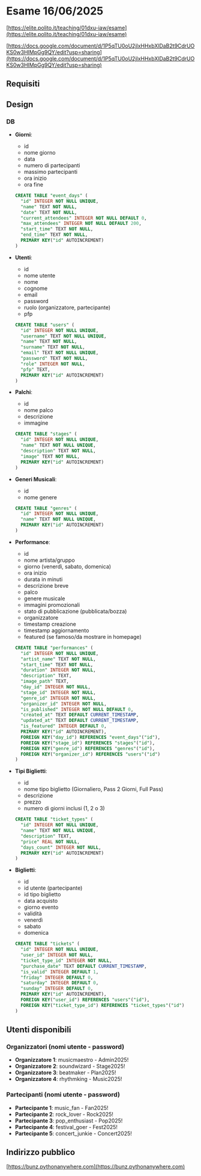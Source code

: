 # Esame 16/06/2025

[https://elite.polito.it/teaching/01dxu-iaw/esame](https://elite.polito.it/teaching/01dxu-iaw/esame)

[https://docs.google.com/document/d/1P5qTU0oU2jlxHHxbXlDaB2t9CdrUOKS0w3HIMpGg9QY/edit?usp=sharing](https://docs.google.com/document/d/1P5qTU0oU2jlxHHxbXlDaB2t9CdrUOKS0w3HIMpGg9QY/edit?usp=sharing)

## Requisiti
<!-- TODO: commentare il codice -->

## Design

### DB

- **Giorni**:
  - id
  - nome giorno
  - data
  - numero di partecipanti
  - massimo partecipanti
  - ora inizio
  - ora fine
  
  ```sql
  CREATE TABLE "event_days" (
    "id" INTEGER NOT NULL UNIQUE,
    "name" TEXT NOT NULL,
    "date" TEXT NOT NULL,
    "current_attendees" INTEGER NOT NULL DEFAULT 0,
    "max_attendees" INTEGER NOT NULL DEFAULT 200,
    "start_time" TEXT NOT NULL,
    "end_time" TEXT NOT NULL,
    PRIMARY KEY("id" AUTOINCREMENT)
  )
  ```

- **Utenti**:
  - id
  - nome utente
  - nome
  - cognome
  - email
  - password
  - ruolo (organizzatore, partecipante)
  - pfp
  
  ```sql
  CREATE TABLE "users" (
    "id" INTEGER NOT NULL UNIQUE,
    "username" TEXT NOT NULL UNIQUE,
    "name" TEXT NOT NULL,
    "surname" TEXT NOT NULL,
    "email" TEXT NOT NULL UNIQUE,
    "password" TEXT NOT NULL,
    "role" INTEGER NOT NULL,
    "pfp" TEXT,
    PRIMARY KEY("id" AUTOINCREMENT)
  )
  ```

- **Palchi**:
  - id
  - nome palco
  - descrizione
  - immagine
  
  ```sql
  CREATE TABLE "stages" (
    "id" INTEGER NOT NULL UNIQUE,
    "name" TEXT NOT NULL UNIQUE,
    "description" TEXT NOT NULL,
    "image" TEXT NOT NULL,
    PRIMARY KEY("id" AUTOINCREMENT)
  )
  ```

- **Generi Musicali**:
  - id
  - nome genere
  
  ```sql
  CREATE TABLE "genres" (
    "id" INTEGER NOT NULL UNIQUE,
    "name" TEXT NOT NULL UNIQUE,
    PRIMARY KEY("id" AUTOINCREMENT)
  )
  ```

- **Performance**:
  - id
  - nome artista/gruppo
  - giorno (venerdì, sabato, domenica)
  - ora inizio
  - durata in minuti
  - descrizione breve
  - palco
  - genere musicale
  - immagini promozionali
  - stato di pubblicazione (pubblicata/bozza)
  - organizzatore
  - timestamp creazione
  - timestamp aggiornamento
  - featured (se famoso/da mostrare in homepage)
  
  ```sql
  CREATE TABLE "performances" (
    "id" INTEGER NOT NULL UNIQUE,
    "artist_name" TEXT NOT NULL,
    "start_time" TEXT NOT NULL,
    "duration" INTEGER NOT NULL,
    "description" TEXT,
    "image_path" TEXT,
    "day_id" INTEGER NOT NULL,
    "stage_id" INTEGER NOT NULL,
    "genre_id" INTEGER NOT NULL,
    "organizer_id" INTEGER NOT NULL,
    "is_published" INTEGER NOT NULL DEFAULT 0,
    "created_at" TEXT DEFAULT CURRENT_TIMESTAMP,
    "updated_at" TEXT DEFAULT CURRENT_TIMESTAMP,
    "is_featured" INTEGER DEFAULT 0,
    PRIMARY KEY("id" AUTOINCREMENT),
    FOREIGN KEY("day_id") REFERENCES "event_days"("id"),
    FOREIGN KEY("stage_id") REFERENCES "stages"("id"),
    FOREIGN KEY("genre_id") REFERENCES "genres"("id"),
    FOREIGN KEY("organizer_id") REFERENCES "users"("id")
  )
  ```

- **Tipi Biglietti**:
  - id
  - nome tipo biglietto (Giornaliero, Pass 2 Giorni, Full Pass)
  - descrizione
  - prezzo
  - numero di giorni inclusi (1, 2 o 3)

  ```sql
  CREATE TABLE "ticket_types" (
    "id" INTEGER NOT NULL UNIQUE,
    "name" TEXT NOT NULL UNIQUE,
    "description" TEXT,
    "price" REAL NOT NULL,
    "days_count" INTEGER NOT NULL,
    PRIMARY KEY("id" AUTOINCREMENT)
  )
  ```

- **Biglietti**:
  - id
  - id utente (partecipante)
  - id tipo biglietto
  - data acquisto
  - giorno evento
  - validità
  - venerdì
  - sabato
  - domenica
  
  ```sql
  CREATE TABLE "tickets" (
    "id" INTEGER NOT NULL UNIQUE,
    "user_id" INTEGER NOT NULL,
    "ticket_type_id" INTEGER NOT NULL,
    "purchase_date" TEXT DEFAULT CURRENT_TIMESTAMP,
    "is_valid" INTEGER DEFAULT 1,
    "friday" INTEGER DEFAULT 0,
    "saturday" INTEGER DEFAULT 0,
    "sunday" INTEGER DEFAULT 0,
    PRIMARY KEY("id" AUTOINCREMENT),
    FOREIGN KEY("user_id") REFERENCES "users"("id"),
    FOREIGN KEY("ticket_type_id") REFERENCES "ticket_types"("id")
  )
  ```

## Utenti disponibili

### Organizzatori (nomi utente - password)

- **Organizzatore 1**: musicmaestro - Admin2025!
- **Organizzatore 2**: soundwizard - Stage2025!
- **Organizzatore 3**: beatmaker - Plan2025!
- **Organizzatore 4**: rhythmking - Music2025!

### Partecipanti (nomi utente - password)

- **Partecipante 1**: music_fan - Fan2025!
- **Partecipante 2**: rock_lover - Rock2025!
- **Partecipante 3**: pop_enthusiast - Pop2025!
- **Partecipante 4**: festival_goer - Fest2025!
- **Partecipante 5**: concert_junkie - Concert2025!

## Indirizzo pubblico

[https://bunz.pythonanywhere.com](https://bunz.pythonanywhere.com)
